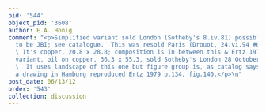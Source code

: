 ```yaml
---
pid: '544'
object_pid: '3608'
author: E.A. Honig
comment: "<p>Simplified variant sold London (Sotheby's 8.iv.81) possibly claiming
  to be JBI; see catalogue.  This was resold Paris (Drouot, 24.vi.94 #65) as JBI.
  \ It's copper, 20.8 x 28.8; composition is in between this & Ertz 1979 #99.  Another
  variant, oil on copper, 36.3 x 55.3, sold Sotheby's London 28 October 2004  #23.
  \  It uses landscape of this one but figure group is, as catalog says, based on
  a drawing in Hamburg reproduced Ertz 1979 p.134, fig.140.</p>\n"
post_date: 06/13/12
order: '543'
collection: discussion
---
```

